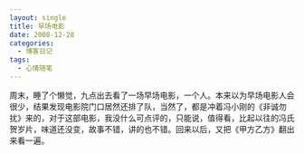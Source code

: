 ```yaml
---
layout: single
title: 早场电影
date: 2008-12-28
categories:
  - 博客日记
tags:
  - 心情随笔
---
```


周末，睡了个懒觉，九点出去看了一场早场电影，一个人。本来以为早场电影人会很少，结果发现电影院门口居然还排了队，当然了，都是冲着冯小刚的《非诚勿扰》来的，对于这部电影，我没什么可点评的，只能说，值得看，比起以往的冯氏贺岁片，味道还没变，故事不错，讲的也不错。回来以后，又把《甲方乙方》翻出来看一遍。
